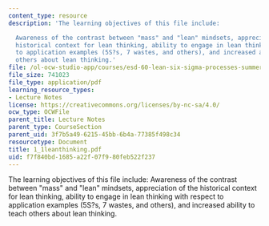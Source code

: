```yaml
---
content_type: resource
description: 'The learning objectives of this file include:

  Awareness of the contrast between "mass" and "lean" mindsets, appreciation of the
  historical context for lean thinking, ability to engage in lean thinking with respect
  to application examples (5S?s, 7 wastes, and others), and increased ability to teach
  others about lean thinking.'
file: /ol-ocw-studio-app/courses/esd-60-lean-six-sigma-processes-summer-2004/f7f840bd1685a22f07f980feb522f237_1_1leanthinking.pdf
file_size: 741023
file_type: application/pdf
learning_resource_types:
- Lecture Notes
license: https://creativecommons.org/licenses/by-nc-sa/4.0/
ocw_type: OCWFile
parent_title: Lecture Notes
parent_type: CourseSection
parent_uid: 3f7b5a49-6215-45bb-6b4a-77385f498c34
resourcetype: Document
title: 1_1leanthinking.pdf
uid: f7f840bd-1685-a22f-07f9-80feb522f237
---
```

The learning objectives of this file include:
Awareness of the contrast between "mass" and "lean" mindsets, appreciation of the historical context for lean thinking, ability to engage in lean thinking with respect to application examples (5S?s, 7 wastes, and others), and increased ability to teach others about lean thinking.